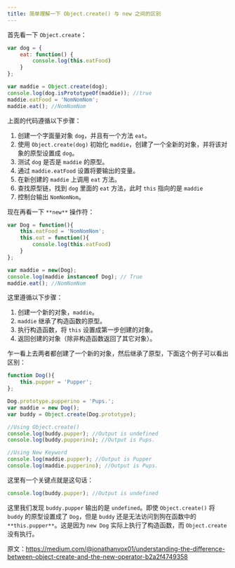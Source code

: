 ```yaml
---
title: 简单理解一下 Object.create() 与 new 之间的区别
---
```

首先看一下 `Object.create`：

```js
var dog = {
    eat: function() {
        console.log(this.eatFood)
    }
};

var maddie = Object.create(dog);
console.log(dog.isPrototypeOf(maddie)); //true
maddie.eatFood = 'NomNomNom'; 
maddie.eat(); //NomNomNom
```

上面的代码遵循以下步骤：

1. 创建一个字面量对象 `dog`，并且有一个方法 `eat`。
2. 使用 `Object.create(dog)` 初始化 `maddie`，创建了一个全新的对象，并将该对象的原型设置成 `dog`。
3. 测试 `dog` 是否是 `maddie` 的原型。
4. 通过 `maddie.eatFood` 设置将要输出的变量。
5. 在新创建的 `maddie` 上调用 `eat` 方法。
6. 查找原型链，找到 `dog` 里面的 `eat` 方法，此时 `this` 指向的是 `maddie`
7. 控制台输出 `NomNomNom`。



现在再看一下 `**new**` 操作符：

```js
var Dog = function(){
    this.eatFood = 'NomNomNom';
    this.eat = function(){
        console.log(this.eatFood)
    }
};

var maddie = new(Dog);
console.log(maddie instanceof Dog); // True
maddie.eat(); //NomNomNom
```

这里遵循以下步骤：

1. 创建一个新的对象，`maddie`。
2. `maddie` 继承了构造函数的原型。
3. 执行构造函数，将 `this` 设置成第一步创建的对象。
4. 返回创建的对象（除非构造函数返回了其它对象）。

乍一看上去两者都创建了一个新的对象，然后继承了原型，下面这个例子可以看出区别：

```js
function Dog(){
    this.pupper = 'Pupper';
};

Dog.prototype.pupperino = 'Pups.';
var maddie = new Dog();
var buddy = Object.create(Dog.prototype);

//Using Object.create()
console.log(buddy.pupper); //Output is undefined
console.log(buddy.pupperino); //Output is Pups.

//Using New Keyword
console.log(maddie.pupper); //Output is Pupper
console.log(maddie.pupperino); //Output is Pups.
```

这里有一个关键点就是这句话：

```js
console.log(buddy.pupper); //Output is undefined
```

这里我们发现 `buddy.pupper` 输出的是 `undefined`。即使 `Object.create()` 将 `buddy` 的原型设置成了 `Dog`，但是 `buddy` 还是无法访问到狗在函数中的 `**this.pupper**`。这是因为 `new Dog` 实际上执行了构造函数，而 `Object.create` 没有执行。



原文：https://medium.com/@jonathanvox01/understanding-the-difference-between-object-create-and-the-new-operator-b2a2f4749358



















